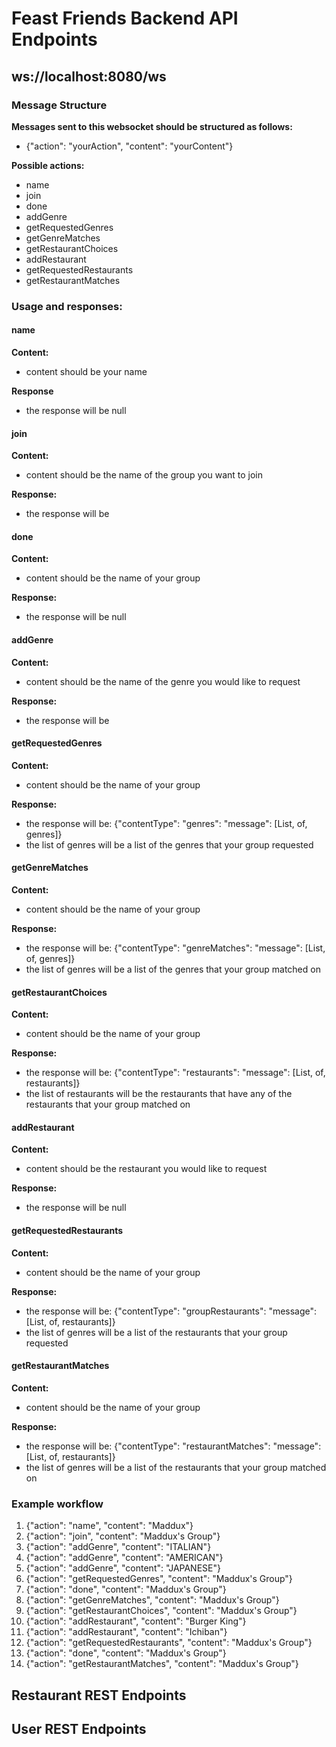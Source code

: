 # Feast Friends Backend API Endpoints

## ws://localhost:8080/ws

### Message Structure
**Messages sent to this websocket should be structured as follows:**
- {"action": "yourAction", "content": "yourContent"}

**Possible actions:**
- name
- join
- done
- addGenre
- getRequestedGenres
- getGenreMatches
- getRestaurantChoices
- addRestaurant
- getRequestedRestaurants
- getRestaurantMatches

### Usage and responses:

#### name
**Content:**
- content should be your name

**Response**
- the response will be null

#### join
**Content:** 
- content should be the name of the group you want to join

**Response:** 
- the response will be 

#### done
**Content:** 
- content should be the name of your group

**Response:** 
- the response will be null 

#### addGenre
**Content:** 
- content should be the name of the genre you would like to request 

**Response:** 
- the response will be 

#### getRequestedGenres
**Content:** 
- content should be the name of your group 

**Response:** 
- the response will be: {"contentType": "genres": "message": [List, of, genres]} 
- the list of genres will be a list of the genres that your group requested

#### getGenreMatches
**Content:** 
- content should be the name of your group

**Response:** 
- the response will be: {"contentType": "genreMatches": "message": [List, of, genres]} 
- the list of genres will be a list of the genres that your group matched on

#### getRestaurantChoices
**Content:** 
- content should be the name of your group

**Response:** 
- the response will be: {"contentType": "restaurants": "message": [List, of, restaurants]} 
- the list of restaurants will be the restaurants that have any of the restaurants that your group matched on

#### addRestaurant
**Content:** 
- content should be the restaurant you would like to request

**Response:** 
- the response will be null

#### getRequestedRestaurants
**Content:** 
- content should be the name of your group 

**Response:** 
- the response will be: {"contentType": "groupRestaurants": "message": [List, of, restaurants]} 
- the list of genres will be a list of the restaurants that your group requested

#### getRestaurantMatches
**Content:** 
- content should be the name of your group

**Response:** 
- the response will be: {"contentType": "restaurantMatches": "message": [List, of, restaurants]} 
- the list of genres will be a list of the restaurants that your group matched on

### Example workflow
1. {"action": "name", "content": "Maddux"}
2. {"action": "join", "content": "Maddux's Group"}
3. {"action": "addGenre", "content": "ITALIAN"}
4. {"action": "addGenre", "content": "AMERICAN"}
5. {"action": "addGenre", "content": "JAPANESE"}
6. {"action": "getRequestedGenres", "content": "Maddux's Group"}
7. {"action": "done", "content": "Maddux's Group"}
8. {"action": "getGenreMatches", "content": "Maddux's Group"}
9. {"action": "getRestaurantChoices", "content": "Maddux's Group"}
10. {"action": "addRestaurant", "content": "Burger King"}
11. {"action": "addRestaurant", "content": "Ichiban"}
12. {"action": "getRequestedRestaurants", "content": "Maddux's Group"}
13. {"action": "done", "content": "Maddux's Group"}
14. {"action": "getRestaurantMatches", "content": "Maddux's Group"}

## Restaurant REST Endpoints 

## User REST Endpoints 

